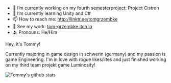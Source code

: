
- 🔭 I’m currently working on my fourth semesterproject: Project Cistron
- 🌱 I’m currently learning Unity and C#
- 📫 How to reach me: http://linktr.ee/tomgrzembke
- 👾 See my work: [tom-grzembke.itch.io](https://tom-grzembke.itch.io)
- 🫂 Pronouns: He/Him

Hey, it's Tommy!

Currently majoring in game design in schwerin (germany) and my passion is game Engineering.
I'm in love with rogue likes/lites and just finished working on my third team projekt game Luminosity!

![Tommy's github stats](https://github-readme-stats.vercel.app/api?username=tomgrzembke&theme=transparent&show_icons=true)

